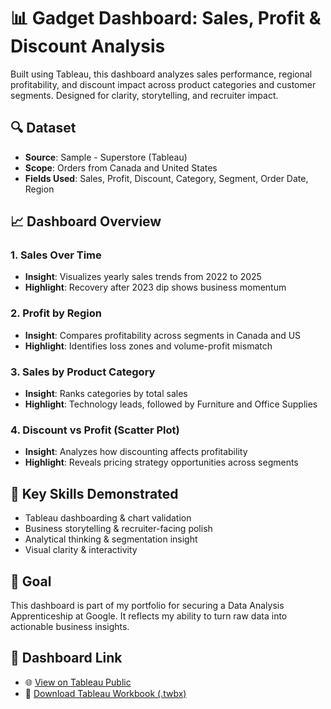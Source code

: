 # 📊 Gadget Dashboard: Sales, Profit & Discount Analysis

Built using Tableau, this dashboard analyzes sales performance, regional profitability, and discount impact across product categories and customer segments. Designed for clarity, storytelling, and recruiter impact.

## 🔍 Dataset
- **Source**: Sample - Superstore (Tableau)
- **Scope**: Orders from Canada and United States
- **Fields Used**: Sales, Profit, Discount, Category, Segment, Order Date, Region

## 📈 Dashboard Overview

### 1. Sales Over Time
- **Insight**: Visualizes yearly sales trends from 2022 to 2025
- **Highlight**: Recovery after 2023 dip shows business momentum

### 2. Profit by Region
- **Insight**: Compares profitability across segments in Canada and US
- **Highlight**: Identifies loss zones and volume-profit mismatch

### 3. Sales by Product Category
- **Insight**: Ranks categories by total sales
- **Highlight**: Technology leads, followed by Furniture and Office Supplies

### 4. Discount vs Profit (Scatter Plot)
- **Insight**: Analyzes how discounting affects profitability
- **Highlight**: Reveals pricing strategy opportunities across segments

## 🎯 Key Skills Demonstrated
- Tableau dashboarding & chart validation  
- Business storytelling & recruiter-facing polish  
- Analytical thinking & segmentation insight  
- Visual clarity & interactivity

## 🚀 Goal
This dashboard is part of my portfolio for securing a Data Analysis Apprenticeship at Google. It reflects my ability to turn raw data into actionable business insights.

## 📎 Dashboard Link

- 🌐 [View on Tableau Public](https://public.tableau.com/app/profile/skyeranjan/viz/Tableau-GoogleDashboardRegion/Dashboard)
- 📂 [Download Tableau Workbook (.twbx)](https://github.com/skyeranjan/gadget-dashboard/blob/main/Google%20dashboard%20Ranjan.twbx)


